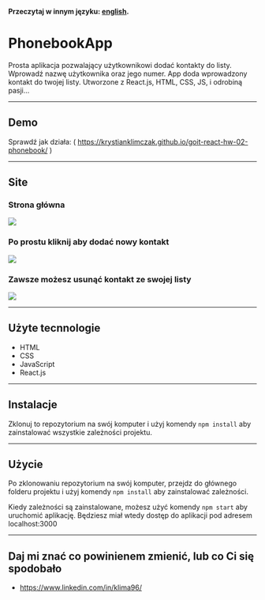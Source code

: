 **Przeczytaj w innym języku: [english](README.md).**

# PhonebookApp

Prosta aplikacja pozwalający użytkownikowi dodać kontakty do listy. Wprowadź
nazwę użytkownika oraz jego numer. App doda wprowadzony kontakt do twojej listy.
Utworzone z React.js, HTML, CSS, JS, i odrobiną pasji...

---

## Demo

Sprawdź jak działa: (
https://krystianklimczak.github.io/goit-react-hw-02-phonebook/ )

---

## Site

### Strona główna

![](./assets/phonebook-main.png)

### Po prostu kliknij aby dodać nowy kontakt

![](./assets/phonebook-click.png)

### Zawsze możesz usunąć kontakt ze swojej listy

![](./assets/phonebook-delete.png)

---

## Użyte tecnnologie

- HTML
- CSS
- JavaScript
- React.js

---

## Instalacje

Zklonuj to repozytorium na swój komputer i użyj komendy `npm install` aby
zainstalować wszystkie zależności projektu.

---

## Użycie

Po zklonowaniu repozytorium na swój komputer, przejdz do głównego folderu
projektu i użyj komendy `npm install` aby zainstalować zależności.

Kiedy zależności są zainstalowane, możesz użyć komendy `npm start` aby uruchomić
aplikację. Będziesz miał wtedy dostęp do aplikacji pod adresem localhost:3000

---

## Daj mi znać co powinienem zmienić, lub co Ci się spodobało

- https://www.linkedin.com/in/klima96/
